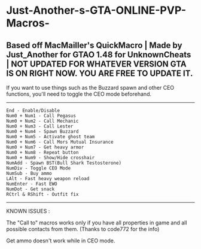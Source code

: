 # Just-Another-s-GTA-ONLINE-PVP-Macros-
Based off MacMailler's QuickMacro 
| Made by Just_Another for GTAO 1.48 for UnknownCheats | NOT UPDATED FOR WHATEVER VERSION GTA IS ON RIGHT NOW. YOU ARE FREE TO UPDATE IT.
-----


If you want to use things such as the Buzzard spawn and other CEO functions, you'll need to toggle the CEO mode beforehand. 

-----
    End - Enable/Disable
    Num0 + Num1 - Call Pegasus
    Num0 + Num2 - Call Mechanic
    Num0 + Num3 - Call Lester
    Num0 + Num4 - Spawn Buzzard
    Num0 + Num5 - Activate ghost team
    Num0 + Num6 - Call Mors Mutual Insurance
    Num0 + Num7 - Get heavy armor
    Num0 + Num8 - Repeat button
    Num0 + Num9 - Show/Hide crosshair
    NumAdd - Spawn BST(Bull Shark Testosterone)
    NumDiv - Toggle CEO Mode
    NumSub - Buy ammo
    LAlt - Fast heavy weapon reload
    NumEnter - Fast EWO
    NumDot - Get snack
    RCtrl & RShift - Outfit fix
-----




KNOWN ISSUES : 

The "Call to" macros works only if you have all properties in game and all possible contacts from them. (Thanks to code772 for the info)

Get ammo doesn't work while in CEO mode.

